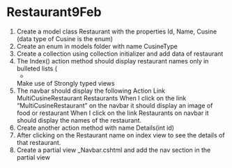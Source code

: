 # Restaurant9Feb

1.	Create a model class Restaurant with the properties 
Id, Name, Cusine (data type of Cusine is the enum)
2.	Create an enum in models folder with name  CusineType 
3.	Create a collection using collection initializer and add data of restaurant
4.	The Index() action method should display  restaurant names only in bulleted lists (<ul><li></li></ul>
Make use of Strongly typed views
5.	The navbar should display the following Action Link
MultiCusineRestaurant		Restaurants
When I click on the link	“MultiCusineRestaurant” on the navbar it should display an image of food or restaurant
When I click on the link Restaurants on navbar it should display the names of the restaurant.
6.	Create another action method with name Details(int id)
7.	After clicking on the Restaurant name on index view to see the details of that restaurant.
8.	Create a partial view _Navbar.cshtml and add the nav section in the partial view
 

